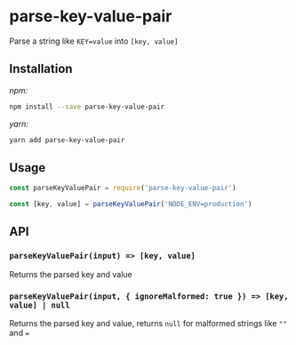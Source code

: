 # parse-key-value-pair

Parse a string like `KEY=value` into `[key, value]`

## Installation

_npm:_

```sh
npm install --save parse-key-value-pair
```

_yarn:_

```sh
yarn add parse-key-value-pair
```

## Usage

```js
const parseKeyValuePair = require('parse-key-value-pair')

const [key, value] = parseKeyValuePair('NODE_ENV=production')
```

## API

### `parseKeyValuePair(input) => [key, value]`

Returns the parsed key and value

### `parseKeyValuePair(input, { ignoreMalformed: true }) => [key, value] | null`

Returns the parsed key and value, returns `null` for malformed strings like `""` and `=`
